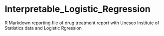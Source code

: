 # Interpretable_Logistic_Regression
R Markdown reporting file of drug treatment report with Unesco Institute of Statistics data and Logistic Rgression
